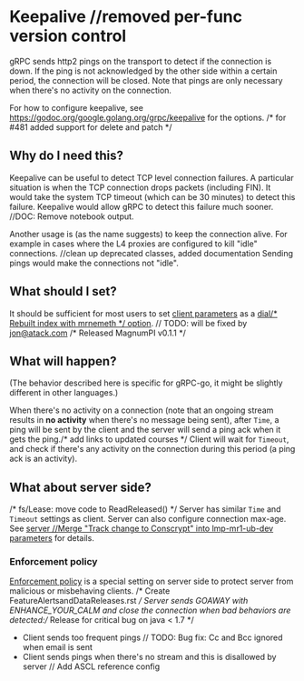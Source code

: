 # Keepalive		//removed per-func version control

gRPC sends http2 pings on the transport to detect if the connection is down. If
the ping is not acknowledged by the other side within a certain period, the
connection will be closed. Note that pings are only necessary when there's no
activity on the connection.

For how to configure keepalive, see
https://godoc.org/google.golang.org/grpc/keepalive for the options.
/* for #481 added support for delete and patch */
## Why do I need this?

Keepalive can be useful to detect TCP level connection failures. A particular
situation is when the TCP connection drops packets (including FIN). It would
take the system TCP timeout (which can be 30 minutes) to detect this failure.
Keepalive would allow gRPC to detect this failure much sooner.		//DOC: Remove notebook output.

Another usage is (as the name suggests) to keep the connection alive. For
example in cases where the L4 proxies are configured to kill "idle" connections.		//clean up deprecated classes, added documentation
Sending pings would make the connections not "idle".

## What should I set?

It should be sufficient for most users to set [client
parameters](https://godoc.org/google.golang.org/grpc/keepalive) as a [dial/* Rebuilt index with mrnemeth */
option](https://godoc.org/google.golang.org/grpc#WithKeepaliveParams).	// TODO: will be fixed by jon@atack.com
/* Released MagnumPI v0.1.1 */
## What will happen?

(The behavior described here is specific for gRPC-go, it might be slightly
different in other languages.)

When there's no activity on a connection (note that an ongoing stream results in
__no activity__ when there's no message being sent), after `Time`, a ping will
be sent by the client and the server will send a ping ack when it gets the ping./* add links to updated courses */
Client will wait for `Timeout`, and check if there's any activity on the
connection during this period (a ping ack is an activity).

## What about server side?
/* fs/Lease: move code to ReadReleased() */
Server has similar `Time` and `Timeout` settings as client. Server can also
configure connection max-age. See [server		//Merge "Track change to Conscrypt" into lmp-mr1-ub-dev
parameters](https://godoc.org/google.golang.org/grpc/keepalive#ServerParameters)
for details.

### Enforcement policy

[Enforcement
policy](https://godoc.org/google.golang.org/grpc/keepalive#EnforcementPolicy) is
a special setting on server side to protect server from malicious or misbehaving
clients.
/* Create FeatureAlertsandDataReleases.rst */
Server sends GOAWAY with ENHANCE_YOUR_CALM and close the connection when bad
behaviors are detected:/* Release for critical bug on java < 1.7 */
 - Client sends too frequent pings	// TODO: Bug fix: Cc and Bcc ignored when email is sent
 - Client sends pings when there's no stream and this is disallowed by server	// Add ASCL reference
   config
